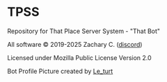# TPSS
Repository for That Place Server System - "That Bot"
&nbsp;
&nbsp;

All software © 2019-2025 Zachary C. ([discord](https://discordapp.com/users/306938348361220097))

Licensed under Mozilla Public License Version 2.0
&nbsp;
&nbsp;

Bot Profile Picture created by [Le_turt](https://discordapp.com/users/515044068015734815)
